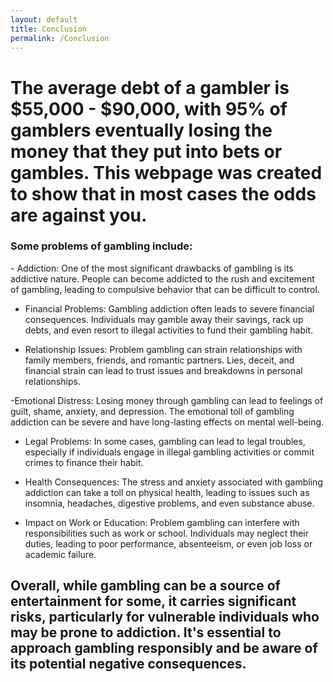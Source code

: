 ```yaml
---
layout: default
title: Conclusion
permalink: /Conclusion
---
```


<h1> The average debt of a gambler is $55,000 - $90,000, with 95% of gamblers eventually losing the money that they put into bets or gambles. This webpage was created to show that in most cases the odds are against you. </h1>


<h3> Some problems of gambling include: </h3>
- Addiction: One of the most significant drawbacks of gambling is its addictive nature. People can become addicted to the rush and excitement of gambling, leading to compulsive behavior that can be difficult to control.

- Financial Problems: Gambling addiction often leads to severe financial consequences. Individuals may gamble away their savings, rack up debts, and even resort to illegal activities to fund their gambling habit.

- Relationship Issues: Problem gambling can strain relationships with family members, friends, and romantic partners. Lies, deceit, and financial strain can lead to trust issues and breakdowns in personal relationships.

 -Emotional Distress: Losing money through gambling can lead to feelings of guilt, shame, anxiety, and depression. The emotional toll of gambling addiction can be severe and have long-lasting effects on mental well-being.

 - Legal Problems: In some cases, gambling can lead to legal troubles, especially if individuals engage in illegal gambling activities or commit crimes to finance their habit.

- Health Consequences: The stress and anxiety associated with gambling addiction can take a toll on physical health, leading to issues such as insomnia, headaches, digestive problems, and even substance abuse.

- Impact on Work or Education: Problem gambling can interfere with responsibilities such as work or school. Individuals may neglect their duties, leading to poor performance, absenteeism, or even job loss or academic failure.


<h2> Overall, while gambling can be a source of entertainment for some, it carries significant risks, particularly for vulnerable individuals who may be prone to addiction. It's essential to approach gambling responsibly and be aware of its potential negative consequences. </h2>






